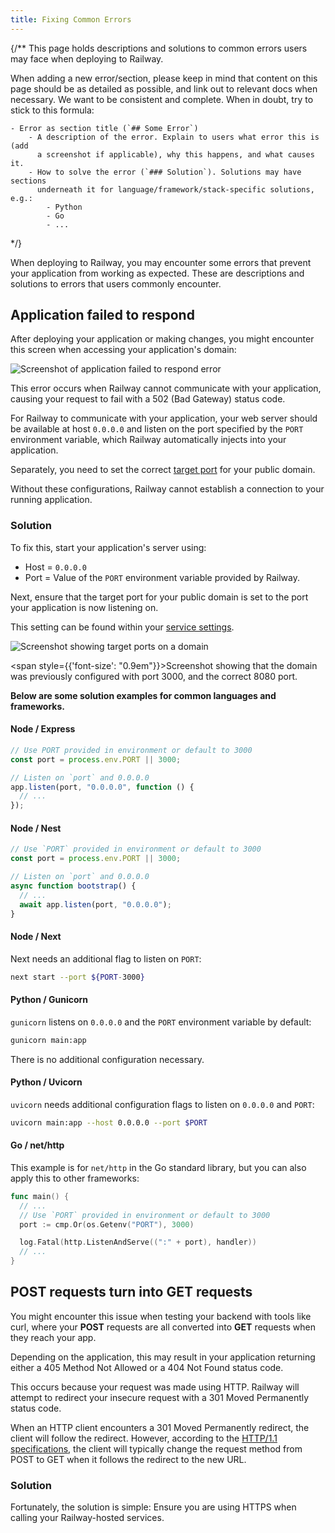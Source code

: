 ```yaml
---
title: Fixing Common Errors
---
```

{/**
This page holds descriptions and solutions to common errors users may face
when deploying to Railway.

When adding a new error/section, please keep in mind that content on this
page should be as detailed as possible, and link out to relevant docs when
necessary. We want to be consistent and complete. When in doubt, try to
stick to this formula:

    - Error as section title (`## Some Error`)
        - A description of the error. Explain to users what error this is (add
          a screenshot if applicable), why this happens, and what causes it.
        - How to solve the error (`### Solution`). Solutions may have sections
          underneath it for language/framework/stack-specific solutions, e.g.:
            - Python
            - Go
            - ...
*/}

When deploying to Railway, you may encounter some errors that prevent your
application from working as expected. These are descriptions and solutions to errors that
users commonly encounter.

## Application failed to respond

After deploying your application or making changes, you might encounter this screen when accessing your application's domain:

<Image src="https://res.cloudinary.com/railway/image/upload/v1722017042/docs/application-error_wgrwro_i4tjkl.png"
alt="Screenshot of application failed to respond error"
layout="intrinsic"
width={1080} height={950}
quality={100} />

This error occurs when Railway cannot communicate with your application, causing your request to fail with a 502 (Bad Gateway) status code.

For Railway to communicate with your application, your web server should be available at host `0.0.0.0` and listen on the port specified by the `PORT` environment variable, which Railway automatically injects into your application.

Separately, you need to set the correct [target port](/guides/public-networking#target-ports) for your public domain.

Without these configurations, Railway cannot establish a connection to your running application.

### Solution

To fix this, start your application's server using:

- Host = `0.0.0.0`
- Port = Value of the `PORT` environment variable provided by Railway.

Next, ensure that the target port for your public domain is set to the port your application is now listening on.

This setting can be found within your [service settings](/overview/the-basics#service-settings).

<Image src="https://res.cloudinary.com/railway/image/upload/v1726092089/docs/target_ports_eiqgw0.png"
alt="Screenshot showing target ports on a domain"
layout="intrinsic"
width={700}
height={634}
quality={100}
/>

<span style={{'font-size': "0.9em"}}>Screenshot showing that the domain was previously configured with port 3000, and the correct 8080 port.</span>

**Below are some solution examples for common languages and frameworks.**

#### Node / Express

```javascript
// Use PORT provided in environment or default to 3000
const port = process.env.PORT || 3000;

// Listen on `port` and 0.0.0.0
app.listen(port, "0.0.0.0", function () {
  // ...
});
```

#### Node / Nest

```javascript
// Use `PORT` provided in environment or default to 3000
const port = process.env.PORT || 3000;

// Listen on `port` and 0.0.0.0
async function bootstrap() {
  // ...
  await app.listen(port, "0.0.0.0");
}
```

#### Node / Next

Next needs an additional flag to listen on `PORT`:
```bash
next start --port ${PORT-3000}
```

#### Python / Gunicorn

`gunicorn` listens on `0.0.0.0` and the `PORT` environment variable by default:
```bash
gunicorn main:app
```

There is no additional configuration necessary.

#### Python / Uvicorn

`uvicorn` needs additional configuration flags to listen on `0.0.0.0` and `PORT`:
```bash
uvicorn main:app --host 0.0.0.0 --port $PORT
```

#### Go / net/http

This example is for `net/http` in the Go standard library, but you can also apply this to other frameworks:
```go
func main() {
  // ...
  // Use `PORT` provided in environment or default to 3000
  port := cmp.Or(os.Getenv("PORT"), 3000)

  log.Fatal(http.ListenAndServe((":" + port), handler))
  // ...
}
```

## POST requests turn into GET requests

You might encounter this issue when testing your backend with tools like curl, where your **POST** requests are all converted into **GET** requests when they reach your app.

Depending on the application, this may result in your application returning either a 405 Method Not Allowed or a 404 Not Found status code.

This occurs because your request was made using HTTP. Railway will attempt to redirect your insecure request with a 301 Moved Permanently status code.

When an HTTP client encounters a 301 Moved Permanently redirect, the client will follow the redirect. However, according to the <a href="https://www.rfc-editor.org/rfc/rfc7231#section-6.4.2" target="_blank">HTTP/1.1 specifications</a>, the client will typically change the request method from POST to GET when it follows the redirect to the new URL.

### Solution

Fortunately, the solution is simple: Ensure you are using HTTPS when calling your Railway-hosted services.